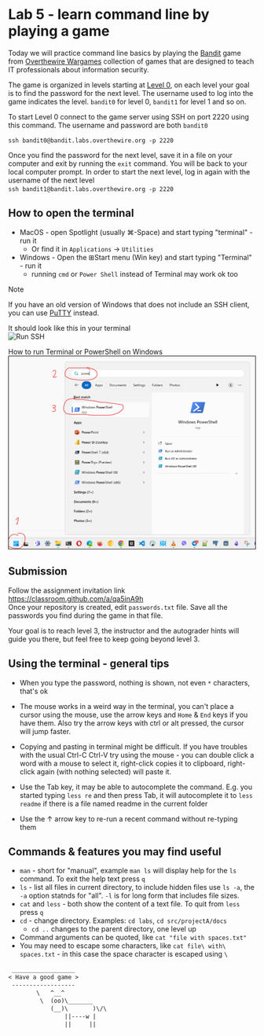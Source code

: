 # Lab 5 - learn command line by playing a game

Today we will practice command line basics by playing the 
[Bandit](https://overthewire.org/wargames/bandit/)
game from 
[Overthewire Wargames](https://overthewire.org/wargames/)
collection of games that are designed to teach IT professionals about information security.

The game is organized in levels starting at 
[Level 0](https://overthewire.org/wargames/bandit/bandit0.html),
on each level your goal is to find the password for the next level. The username used to log into the game indicates the level. `bandit0` for level 0, `bandit1` for level 1 and so on.

To start Level 0 connect to the game server using SSH on port 2220 using this command. The username and password are both `bandit0`
```
ssh bandit0@bandit.labs.overthewire.org -p 2220
```

Once you find the password for the next level, save it in a file on your computer and exit by running the `exit` command. You will be back to your local computer prompt. In order to start the next level, log in again with the username of the next level  
`ssh bandit1@bandit.labs.overthewire.org -p 2220`

## How to open the terminal
- MacOS - open Spotlight (usually ⌘-Space) and start typing "terminal" - run it
  - Or find it in `Applications` -> `Utilities`
- Windows - Open the ⊞Start menu (Win key) and start typing "Terminal" - run it
  - running `cmd` or `Power Shell` instead of Terminal may work ok too
 
> [!NOTE]  
> If you have an old version of Windows that does not include an SSH client, you can 
use [PuTTY](https://www.chiark.greenend.org.uk/~sgtatham/putty/latest.html) instead.

It should look like this in your terminal  
![Run SSH](img/power_shell_ssh.png)

How to run Terminal or PowerShell on Windows
![Run Power Shell](img/start_power_shell.png)




## Submission
Follow the assignment invitation link  
https://classroom.github.com/a/qa5inA9h  
Once your repository is created, edit `passwords.txt` file. Save all the passwords you find during the game in that file.

Your goal is to reach level 3, the instructor and the autograder hints will guide you there, but feel free to keep going beyond level 3.

## Using the terminal - general tips

- When you type the password, nothing is shown, not even `*` characters, that's ok

- The mouse works in a weird way in the terminal, you can't place a cursor using the mouse, use the arrow keys and `Home` & `End` keys if you have them. Also try the arrow keys with ctrl or alt pressed, the cursor will jump faster.

- Copying and pasting in terminal might be difficult. If you have troubles with the usual Ctrl-C Ctrl-V try using the mouse - you can double click a word with a mouse to select it, right-click copies it to clipboard, right-click again (with nothing selected) will paste it. 

- Use the Tab key, it may be able to autocomplete the command. E.g. you started typing `less re` and then press Tab, it will autocomplete it to `less readme` if there is a file named readme in the current folder

- Use the ↑ arrow key to re-run a recent command without re-typing them

## Commands & features you may find useful
- `man` - short for "manual", example `man ls` will display help for the `ls` command. To exit the help text press `q`
- `ls` - list all files in current directory, to include hidden files use `ls -a`, the `-a` option statnds for "all". `-l` is for long form that includes file sizes.
- `cat` and `less` - both show the content of a text file. To quit from `less` press `q`
- `cd` - change directory. Examples: `cd labs`, `cd src/projectA/docs`
  - `cd ..` changes to the parent directory, one level up
- Command arguments can be quoted, like `cat "file with spaces.txt"`
- You may need to escape some characters, like `cat file\ with\ spaces.txt` - in this case the space character is escaped using `\`

```
 __________________
< Have a good game >
 ------------------
        \   ^__^
         \  (oo)\_______
            (__)\       )\/\
                ||----w |
                ||     ||
```





